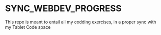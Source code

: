 # SYNC_WEBDEV_PROGRESS
This repo is meant to entail all my codding exercises, in a proper sync with my Tablet Code space
